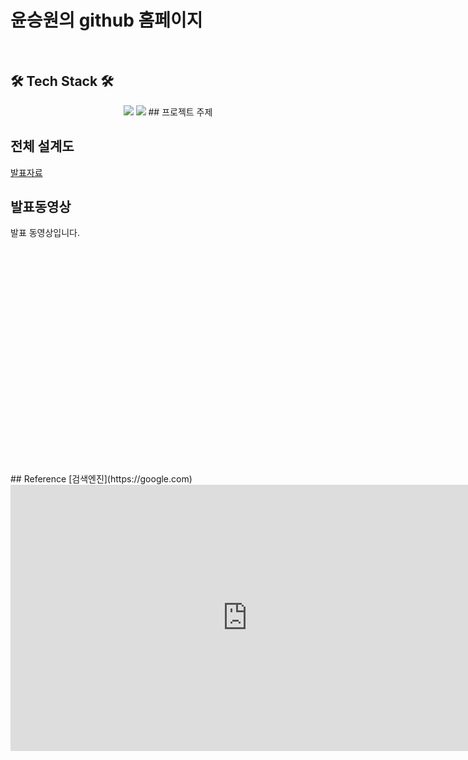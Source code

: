 
# 윤승원의  github 홈페이지
<br>
<h2>🛠 Tech Stack 🛠</h2>

<p align="center">
<img src="https://img.shields.io/badge/Python-17447??&logoWidth=30&style=for-the-badge&logo=python&logoColor=white&fontcolor=white"/>
<img src="https://img.shields.io/badge/R-00599??&logoWidth=30&style=for-the-badge&logo=r&logoColor=white&fontcolor=white"/>
## 프로젝트 주제

## 전체 설계도

[발표자료]()<br>
## 발표동영상
발표 동영상입니다.
<iframe id="ytplayer" type="text/html" width="640" height="360"
src="" frameborder="0"></iframe>
## Reference
[검색엔진](https://google.com)

<br>
<iframe width="758" height="426" src="https://www.youtube.com/embed/e6KLYDVecy0" frameborder="0" allow="accelerometer; autoplay; clipboard-write; encrypted-media; gyroscope; picture-in-picture" allowfullscreen></iframe>
